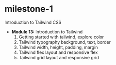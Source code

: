 # milestone-1

Introduction to Tailwind CSS

- **Module 13:** Introduction to Tailwind
    1. Getting started with tailwind, explore color
    2. Tailwind typography background, text, border
    3. Tailwind width, height, padding, margin
    4. Tailwind flex layout and responsive flex
    5. Tailwind grid layout and responsive grid

